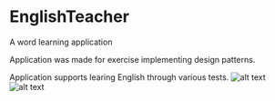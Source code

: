 # EnglishTeacher
A word learning application

Application was made for exercise implementing design patterns.

Application supports learing English through various tests.
![alt text](https://i.imgur.com/A0wXjbO.png)
![alt text](https://i.imgur.com/bOH3UWq.png)
